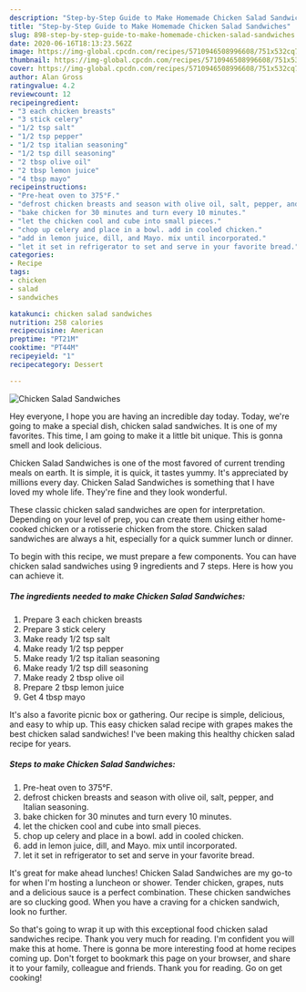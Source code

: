 ```yaml
---
description: "Step-by-Step Guide to Make Homemade Chicken Salad Sandwiches"
title: "Step-by-Step Guide to Make Homemade Chicken Salad Sandwiches"
slug: 898-step-by-step-guide-to-make-homemade-chicken-salad-sandwiches
date: 2020-06-16T18:13:23.562Z
image: https://img-global.cpcdn.com/recipes/5710946508996608/751x532cq70/chicken-salad-sandwiches-recipe-main-photo.jpg
thumbnail: https://img-global.cpcdn.com/recipes/5710946508996608/751x532cq70/chicken-salad-sandwiches-recipe-main-photo.jpg
cover: https://img-global.cpcdn.com/recipes/5710946508996608/751x532cq70/chicken-salad-sandwiches-recipe-main-photo.jpg
author: Alan Gross
ratingvalue: 4.2
reviewcount: 12
recipeingredient:
- "3 each chicken breasts"
- "3 stick celery"
- "1/2 tsp salt"
- "1/2 tsp pepper"
- "1/2 tsp italian seasoning"
- "1/2 tsp dill seasoning"
- "2 tbsp olive oil"
- "2 tbsp lemon juice"
- "4 tbsp mayo"
recipeinstructions:
- "Pre-heat oven to 375°F."
- "defrost chicken breasts and season with olive oil, salt, pepper, and Italian seasoning."
- "bake chicken for 30 minutes and turn every 10 minutes."
- "let the chicken cool and cube into small pieces."
- "chop up celery and place in a bowl. add in cooled chicken."
- "add in lemon juice, dill, and Mayo. mix until incorporated."
- "let it set in refrigerator to set and serve in your favorite bread."
categories:
- Recipe
tags:
- chicken
- salad
- sandwiches

katakunci: chicken salad sandwiches 
nutrition: 258 calories
recipecuisine: American
preptime: "PT21M"
cooktime: "PT44M"
recipeyield: "1"
recipecategory: Dessert

---
```



![Chicken Salad Sandwiches](https://img-global.cpcdn.com/recipes/5710946508996608/751x532cq70/chicken-salad-sandwiches-recipe-main-photo.jpg)

Hey everyone, I hope you are having an incredible day today. Today, we're going to make a special dish, chicken salad sandwiches. It is one of my favorites. This time, I am going to make it a little bit unique. This is gonna smell and look delicious.

Chicken Salad Sandwiches is one of the most favored of current trending meals on earth. It is simple, it is quick, it tastes yummy. It's appreciated by millions every day. Chicken Salad Sandwiches is something that I have loved my whole life. They're fine and they look wonderful.

These classic chicken salad sandwiches are open for interpretation. Depending on your level of prep, you can create them using either home-cooked chicken or a rotisserie chicken from the store. Chicken salad sandwiches are always a hit, especially for a quick summer lunch or dinner.


To begin with this recipe, we must prepare a few components. You can have chicken salad sandwiches using 9 ingredients and 7 steps. Here is how you can achieve it.

<!--inarticleads1-->

##### The ingredients needed to make Chicken Salad Sandwiches:

1. Prepare 3 each chicken breasts
1. Prepare 3 stick celery
1. Make ready 1/2 tsp salt
1. Make ready 1/2 tsp pepper
1. Make ready 1/2 tsp italian seasoning
1. Make ready 1/2 tsp dill seasoning
1. Make ready 2 tbsp olive oil
1. Prepare 2 tbsp lemon juice
1. Get 4 tbsp mayo


It&#39;s also a favorite picnic box or gathering. Our recipe is simple, delicious, and easy to whip up. This easy chicken salad recipe with grapes makes the best chicken salad sandwiches! I&#39;ve been making this healthy chicken salad recipe for years. 

<!--inarticleads2-->

##### Steps to make Chicken Salad Sandwiches:

1. Pre-heat oven to 375°F.
1. defrost chicken breasts and season with olive oil, salt, pepper, and Italian seasoning.
1. bake chicken for 30 minutes and turn every 10 minutes.
1. let the chicken cool and cube into small pieces.
1. chop up celery and place in a bowl. add in cooled chicken.
1. add in lemon juice, dill, and Mayo. mix until incorporated.
1. let it set in refrigerator to set and serve in your favorite bread.


It&#39;s great for make ahead lunches! Chicken Salad Sandwiches are my go-to for when I&#39;m hosting a luncheon or shower. Tender chicken, grapes, nuts and a delicious sauce is a perfect combination. These chicken sandwiches are so clucking good. When you have a craving for a chicken sandwich, look no further. 

So that's going to wrap it up with this exceptional food chicken salad sandwiches recipe. Thank you very much for reading. I'm confident you will make this at home. There is gonna be more interesting food at home recipes coming up. Don't forget to bookmark this page on your browser, and share it to your family, colleague and friends. Thank you for reading. Go on get cooking!
